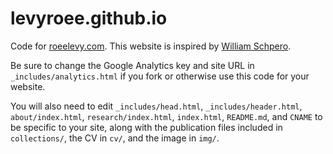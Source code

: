 levyroee.github.io
========

Code for [roeelevy.com](http://roeelevy.com). This website is inspired by [William Schpero](https://github.com/wschpero/wschpero.github.io). 

Be sure to change the Google Analytics key and site URL in `_includes/analytics.html` if you fork or otherwise use this code for your website.

You will also need to edit `_includes/head.html`, `_includes/header.html`, `about/index.html`, `research/index.html`, `index.html`, `README.md`, and `CNAME` to be specific to your site, along with the publication files included in `collections/`, the CV in `cv/`, and the image in `img/`.